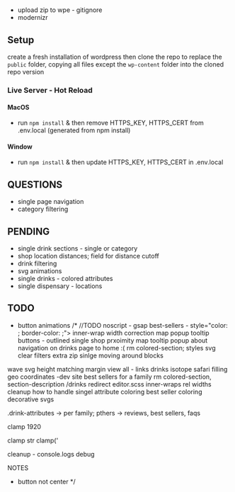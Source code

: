 # <THEME>
- upload zip to wpe - gitignore
- modernizr

## Setup

create a fresh installation of wordpress then clone the repo to replace the `public` folder, copying all files except the `wp-content` folder into the cloned repo version

### Live Server - Hot Reload

#### MacOS

- run `npm install` & then remove HTTPS_KEY, HTTPS_CERT from .env.local (generated from npm install)

#### Window

- run `npm install` & then update HTTPS_KEY, HTTPS_CERT in .env.local


## QUESTIONS
- single page navigation
- category filtering

## PENDING
- single drink sections - single or category
- shop location distances; field for distance cutoff
- drink filtering
- svg animations
- single drinks - colored attributes
- single dispensary - locations

## TODO
- button animations
/* //TODO 
noscript - gsap
best-sellers - style="color: <?php echo $color; ?>; border-color: <?php echo $color; ?>;">
inner-wrap width correction
map popup tooltip
buttons - outlined
single
shop prxoimity
map tooltip popup
about
navigation on drinks page to home
:(
rm colored-section; styles svg
clear filters
extra zip
sinlge moving around blocks

wave svg height matching margin
view all - links
drinks isotope
safari
filling geo coordinates -dev site
best sellers for a family
rm colored-section, section-description
/drinks redirect
editor.scss
inner-wraps rel widths
cleanup
how to handle singel attribute coloring
best seller coloring
decorative svgs

.drink-attributes -> per family; pthers -> reviews, best sellers, faqs


clamp 1920

clamp str clamp('

cleanup - console.logs debug

NOTES
- button not center
*/